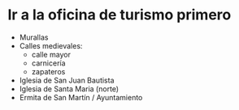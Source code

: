 # Ir a la oficina de turismo primero
- Murallas
- Calles medievales:
  - calle mayor
  - carnicería
  - zapateros
- Iglesia de San Juan Bautista
- Iglesia de Santa Maria (norte)
- Ermita de San Martín / Ayuntamiento
